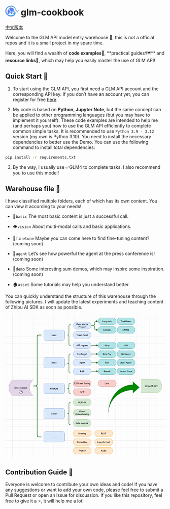 <h1>
   <img src="asset/glm.png" alt="glm" style="height: 1.5em; vertical-align: bottom;" />
   glm-cookbook
</h1>

[中文版本](README.md)

Welcome to the GLM API model entry warehouse 📘, this is not a official repos and it is a small project in my spare time.

Here, you will find a wealth of **code examples👨‍**, **practical guides🗺**️ and **resource links🔗**, which may help you easily master the use of GLM API!

## Quick Start 🚀

1. To start using the GLM API, you first need a GLM API account and the corresponding API key.
    If you don’t have an account yet, you can register for free [here](https://open.bigmodel.cn/).

2. My code is based on **Python, Jupyter Note**, but the same concept can be applied to other programming languages (but you may have to implement it yourself).
    These code examples are intended to help me (and perhaps you) how to use the GLM API efficiently to complete common simple tasks. It is recommended to use `Python 3.9 - 3.12`
    version (my own is Python 3.10). You need to install the necessary dependencies to better use the Demo. You can use the following command to install total dependencies:

```bash
pip install -r requirements.txt
```

3. By the way, I usually use ✅GLM4 to complete tasks. I also recommend you to use this model!

## Warehouse file 📂

I have classified multiple folders, each of which has its own content. You can view it according to your needs!

+ 🌱`basic` The most basic content is just a successful call.

+ 👁️`vision` About multi-modal calls and basic applications.

+ 🔧`finetune` Maybe you can come here to find fine-tuning content? (coming soon)

+ 🤖`agent` Let’s see how powerful the agent at the press conference is! (coming soon)

+ 🎉`demo` Some interesting sum demos, which may inspire some inspiration. (coming soon)

+ 🏠`asset` Some tutorials may help you understand better.

You can quickly understand the structure of this warehouse through the following pictures. I will update the latest experiments and teaching content of Zhipu AI SDK as soon as possible.

![Implementation schematic diagram](asset/plan.png)

## Contribution Guide 🤝

Everyone is welcome to contribute your own ideas and code! If you have any suggestions or want to add your own code, please feel free to submit a Pull Request or open an Issue for discussion.
If you like this repository, feel free to give it a ⭐, it will help me a lot!